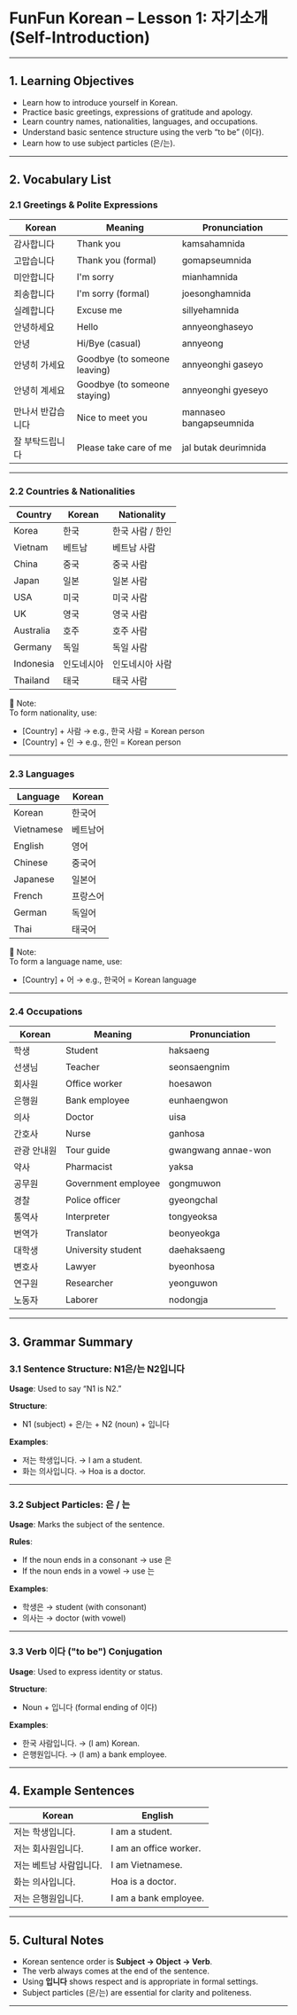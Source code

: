# FunFun Korean – Lesson 1: 자기소개 (Self-Introduction)

---

## 1. Learning Objectives  
- Learn how to introduce yourself in Korean.  
- Practice basic greetings, expressions of gratitude and apology.  
- Learn country names, nationalities, languages, and occupations.  
- Understand basic sentence structure using the verb “to be” (이다).  
- Learn how to use subject particles (은/는).

---

## 2. Vocabulary List

### 2.1 Greetings & Polite Expressions

| Korean | Meaning | Pronunciation |
|--------|---------|---------------|
| 감사합니다 | Thank you | kamsahamnida |
| 고맙습니다 | Thank you (formal) | gomapseumnida |
| 미안합니다 | I'm sorry | mianhamnida |
| 죄송합니다 | I'm sorry (formal) | joesonghamnida |
| 실례합니다 | Excuse me | sillyehamnida |
| 안녕하세요 | Hello | annyeonghaseyo |
| 안녕 | Hi/Bye (casual) | annyeong |
| 안녕히 가세요 | Goodbye (to someone leaving) | annyeonghi gaseyo |
| 안녕히 계세요 | Goodbye (to someone staying) | annyeonghi gyeseyo |
| 만나서 반갑습니다 | Nice to meet you | mannaseo bangapseumnida |
| 잘 부탁드립니다 | Please take care of me | jal butak deurimnida |

---

### 2.2 Countries & Nationalities

| Country | Korean | Nationality |
|--------|--------|-------------|
| Korea | 한국 | 한국 사람 / 한인 |
| Vietnam | 베트남 | 베트남 사람 |
| China | 중국 | 중국 사람 |
| Japan | 일본 | 일본 사람 |
| USA | 미국 | 미국 사람 |
| UK | 영국 | 영국 사람 |
| Australia | 호주 | 호주 사람 |
| Germany | 독일 | 독일 사람 |
| Indonesia | 인도네시아 | 인도네시아 사람 |
| Thailand | 태국 | 태국 사람 |

📝 Note:  
To form nationality, use:  
- [Country] + 사람 → e.g., 한국 사람 = Korean person  
- [Country] + 인 → e.g., 한인 = Korean person

---

### 2.3 Languages

| Language | Korean |
|----------|--------|
| Korean | 한국어 |
| Vietnamese | 베트남어 |
| English | 영어 |
| Chinese | 중국어 |
| Japanese | 일본어 |
| French | 프랑스어 |
| German | 독일어 |
| Thai | 태국어 |

📝 Note:  
To form a language name, use:  
- [Country] + 어 → e.g., 한국어 = Korean language

---

### 2.4 Occupations

| Korean | Meaning | Pronunciation |
|--------|---------|---------------|
| 학생 | Student | haksaeng |
| 선생님 | Teacher | seonsaengnim |
| 회사원 | Office worker | hoesawon |
| 은행원 | Bank employee | eunhaengwon |
| 의사 | Doctor | uisa |
| 간호사 | Nurse | ganhosa |
| 관광 안내원 | Tour guide | gwangwang annae-won |
| 약사 | Pharmacist | yaksa |
| 공무원 | Government employee | gongmuwon |
| 경찰 | Police officer | gyeongchal |
| 통역사 | Interpreter | tongyeoksa |
| 번역가 | Translator | beonyeokga |
| 대학생 | University student | daehaksaeng |
| 변호사 | Lawyer | byeonhosa |
| 연구원 | Researcher | yeonguwon |
| 노동자 | Laborer | nodongja |

---

## 3. Grammar Summary

### 3.1 Sentence Structure: N1은/는 N2입니다

**Usage**: Used to say “N1 is N2.”

**Structure**:  
- N1 (subject) + 은/는 + N2 (noun) + 입니다

**Examples**:
- 저는 학생입니다. → I am a student.  
- 화는 의사입니다. → Hoa is a doctor.

---

### 3.2 Subject Particles: 은 / 는

**Usage**: Marks the subject of the sentence.

**Rules**:
- If the noun ends in a consonant → use 은  
- If the noun ends in a vowel → use 는

**Examples**:
- 학생은 → student (with consonant)  
- 의사는 → doctor (with vowel)

---

### 3.3 Verb 이다 ("to be") Conjugation

**Usage**: Used to express identity or status.

**Structure**:  
- Noun + 입니다 (formal ending of 이다)

**Examples**:
- 한국 사람입니다. → (I am) Korean.  
- 은행원입니다. → (I am) a bank employee.

---

## 4. Example Sentences

| Korean | English |
|--------|---------|
| 저는 학생입니다. | I am a student. |
| 저는 회사원입니다. | I am an office worker. |
| 저는 베트남 사람입니다. | I am Vietnamese. |
| 화는 의사입니다. | Hoa is a doctor. |
| 저는 은행원입니다. | I am a bank employee. |

---

## 5. Cultural Notes

- Korean sentence order is **Subject → Object → Verb**.  
- The verb always comes at the end of the sentence.  
- Using **입니다** shows respect and is appropriate in formal settings.  
- Subject particles (은/는) are essential for clarity and politeness.

---